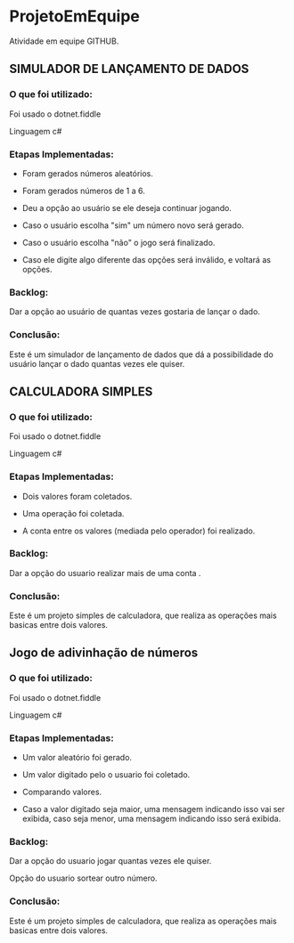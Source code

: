 # ProjetoEmEquipe
Atividade em equipe GITHUB.
## SIMULADOR DE LANÇAMENTO DE DADOS

### O que foi utilizado:

Foi usado o dotnet.fiddle

Linguagem c#

### Etapas Implementadas:

* Foram gerados números aleatórios.

* Foram gerados números de 1 a 6.

* Deu a opção ao usuário se ele deseja continuar jogando.

* Caso o usuário escolha "sim" um número novo será gerado.

* Caso o usuário escolha "não" o jogo será finalizado. 

* Caso ele digite algo diferente das opções será inválido, e voltará as opções.


### Backlog:

Dar a opção ao usuário de quantas vezes gostaria de lançar o dado. 

### Conclusão:

Este é um simulador de lançamento de dados que dá a possibilidade do usuário lançar o dado quantas vezes ele quiser.  

## CALCULADORA SIMPLES

### O que foi utilizado:

Foi usado o dotnet.fiddle

Linguagem c#

### Etapas Implementadas:

* Dois valores foram coletados.

* Uma operação foi coletada.

* A conta entre os valores (mediada pelo operador) foi realizado.


### Backlog:

Dar a opção do usuario realizar mais de uma conta . 

### Conclusão:

Este é um projeto simples de calculadora, que realiza as operações mais basicas entre dois valores. 

## Jogo de adivinhação de números

### O que foi utilizado:

Foi usado o dotnet.fiddle

Linguagem c#

### Etapas Implementadas:

* Um valor aleatório foi gerado.

* Um valor digitado pelo o usuario foi coletado.

* Comparando valores.
  
* Caso a valor digitado seja maior, uma mensagem indicando isso vai ser exibida, caso seja menor, uma mensagem indicando isso será exibida.


### Backlog:

Dar a opção do usuario jogar quantas vezes ele quiser.

Opção do usuario sortear outro número.

### Conclusão:

Este é um projeto simples de calculadora, que realiza as operações mais basicas entre dois valores. 

